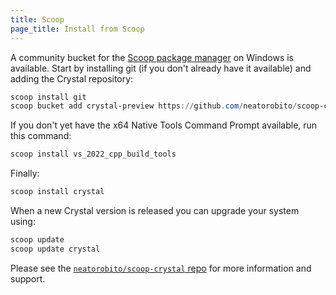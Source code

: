 ```yaml
---
title: Scoop
page_title: Install from Scoop
---
```


A community bucket for the [Scoop package manager](https://scoop.sh/) on Windows is available.
Start by installing git (if you don't already have it available) and adding the Crystal repository:

```powershell
scoop install git
scoop bucket add crystal-preview https://github.com/neatorobito/scoop-crystal
```

If you don't yet have the x64 Native Tools Command Prompt available, run this command:

```powershell
scoop install vs_2022_cpp_build_tools
```

Finally:

```powershell
scoop install crystal
```

When a new Crystal version is released you can upgrade your system using:

```powershell
scoop update
scoop update crystal
```

Please see the [`neatorobito/scoop-crystal` repo](https://github.com/neatorobito/scoop-crystal) for more information and support.
